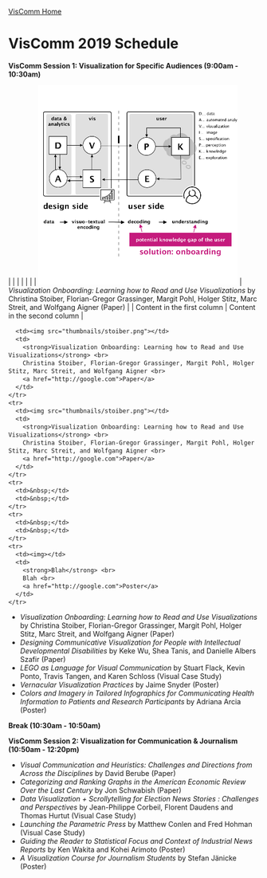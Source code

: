 <style>

th:empty {
  font-size: 0px;
  margin: 0;
  padding: 0;
  border: 0;
}

</style>

[VisComm Home](/)

# VisComm 2019 Schedule

**VisComm Session 1: Visualization for Specific Audiences (9:00am - 10:30am)**

|  |  |
|  |  |
| ![](thumbnails/stoiber.png) | *Visualization Onboarding: Learning how to Read and Use Visualizations* by Christina Stoiber, Florian-Gregor Grassinger, Margit Pohl, Holger Stitz, Marc Streit, and Wolfgang Aigner (Paper) |
| Content in the first column | Content in the second column |

      <td><img src="thumbnails/stoiber.png"></td>
      <td>
        <strong>Visualization Onboarding: Learning how to Read and Use Visualizations</strong> <br> 
        Christina Stoiber, Florian-Gregor Grassinger, Margit Pohl, Holger Stitz, Marc Streit, and Wolfgang Aigner <br> 
        <a href="http://google.com">Paper</a>
      </td>
    </tr>
    <tr>
      <td><img src="thumbnails/stoiber.png"></td>
      <td>
        <strong>Visualization Onboarding: Learning how to Read and Use Visualizations</strong> <br> 
        Christina Stoiber, Florian-Gregor Grassinger, Margit Pohl, Holger Stitz, Marc Streit, and Wolfgang Aigner <br> 
        <a href="http://google.com">Paper</a>
      </td>
    </tr>
    <tr>
      <td>&nbsp;</td>
      <td>&nbsp;</td>
    </tr>
    <tr>
      <td>&nbsp;</td>
      <td>&nbsp;</td>
    </tr>
    <tr>
      <td><img></td>
      <td>
        <strong>Blah</strong> <br> 
        Blah <br> 
        <a href="http://google.com">Poster</a>
      </td>
    </tr>
  </tbody>
</table>

- *Visualization Onboarding: Learning how to Read and Use Visualizations* by Christina Stoiber, Florian-Gregor Grassinger, Margit Pohl, Holger Stitz, Marc Streit, and Wolfgang Aigner (Paper)
- *Designing Communicative Visualization for People with Intellectual Developmental Disabilities* by Keke Wu, Shea Tanis, and Danielle Albers Szafir (Paper)
- *LEGO as Language for Visual Communication* by Stuart Flack, Kevin Ponto, Travis Tangen, and Karen Schloss (Visual Case Study)
- *Vernacular Visualization Practices* by Jaime Snyder (Poster)
- *Colors and Imagery in Tailored Infographics for Communicating Health Information to Patients and Research Participants* by Adriana Arcia (Poster)

**Break (10:30am - 10:50am)**

**VisComm Session 2: Visualization for Communication & Journalism  (10:50am - 12:20pm)**

- *Visual Communication and Heuristics: Challenges and Directions from Across the Disciplines* by David Berube (Paper)
- *Categorizing and Ranking Graphs in the American Economic Review Over the Last Century* by Jon Schwabish (Paper)
- *Data Visualization + Scrollytelling for Election News Stories : Challenges and Perspectives* by Jean-Philippe Corbeil, Florent Daudens and Thomas Hurtut (Visual Case Study)
- *Launching the Parametric Press* by Matthew Conlen and Fred Hohman (Visual Case Study)
- *Guiding the Reader to Statistical Focus and Context of Industrial News Reports* by Ken Wakita and Kohei Arimoto (Poster)
- *A Visualization Course for Journalism Students* by Stefan Jänicke (Poster)
